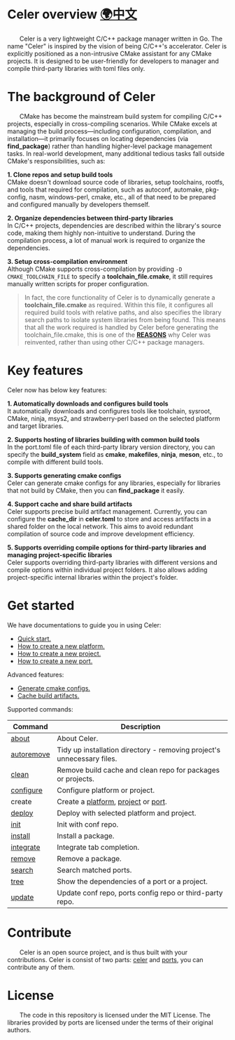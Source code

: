 # Celer overview [🌍中文](../zh-CH/README.md)

&emsp;&emsp;Celer is a very lightweight C/C++ package manager written in Go. The name "Celer" is inspired by the vision of being C/C++'s accelerator. Celer is explicitly positioned as a non-intrusive CMake assistant for any CMake projects. It is designed to be user-friendly for developers to manager and compile third-party libraries with toml files only.

# The background of Celer

&emsp;&emsp;CMake has become the mainstream build system for compiling C/C++ projects, especially in cross-compiling scenarios. While CMake excels at managing the build process—including configuration, compilation, and installation—it primarily focuses on locating dependencies (via **find_package**) rather than handling higher-level package management tasks. In real-world development, many additional tedious tasks fall outside CMake's responsibilities, such as:

**1. Clone repos and setup build tools**  
CMake doesn't download source code of libraries, setup toolchains, rootfs, and tools that required for compilation, such as autoconf, automake, pkg-config, nasm, windows-perl, cmake, etc., all of that need to be prepared and configured manually by developers themself.

**2. Organize dependencies between third-party libraries**  
In C/C++ projects, dependencies are described within the library's source code, making them highly non-intuitive to understand. During the compilation process, a lot of manual work is required to organize the dependencies.

**3. Setup cross-compilation environment**  
Although CMake supports cross-compilation by providing `-D CMAKE_TOOLCHAIN_FILE` to specify a **toolchain_file.cmake**, it still requires manually written scripts for proper configuration.

>In fact, the core functionality of Celer is to dynamically generate a **toolchain_file.cmake** as required. Within this file, it configures all required build tools with relative paths, and also specifies the library search paths to isolate system libraries from being found. This means that all the work required  is handled by Celer before generating the toolchain_file.cmake, this is one of the [**REASONS**](./why_reinvent_celer.md) why Celer was reinvented, rather than using other C/C++ package managers.

# Key features

Celer now has below key features:

**1. Automatically downloads and configures build tools**  
It automatically downloads and configures tools like toolchain, sysroot, CMake, ninja, msys2, and strawberry-perl based on the selected platform and target libraries.

**2. Supports hosting of libraries building with common build tools**  
In the port.toml file of each third-party library version directory, you can specify the **build_system** field as **cmake**, **makefiles**, **ninja**, **meson**, etc., to compile with different build tools.

**3. Supports generating cmake configs**  
Celer can generate cmake configs for any libraries, especially for libraries that not build by CMake, then you can **find_package** it easily.

**4. Support cache and share build artifacts**  
Celer supports precise build artifact management. Currently, you can configure the **cache_dir** in **celer.toml** to store and access artifacts in a shared folder on the local network. This aims to avoid redundant compilation of source code and improve development efficiency.

**5. Supports overriding compile options for third-party libraries and managing project-specific libraries**  
Celer supports overriding third-party libraries with different versions and compile options within individual project folders. It also allows adding project-specific internal libraries within the project's folder.

# Get started

We have documentations to guide you in using Celer:

- [Quick start.](./quick_start.md)
- [How to create a new platform.](./config_add_platform.md)
- [How to create a new project.](./config_add_project.md)
- [How to create a new port.](./config_add_port.md)

Advanced features:

- [Generate cmake configs.](./config_generate_cmake_config.md)
- [Cache build artifacts.](./config_cache_management.md)

Supported commands:

| Command                               | Description  |
| ------------------------------------- | ------------ |
| [about](./cmd_about.md)               | About Celer. |
| [autoremove](./cmd_autoremove.md)     | Tidy up installation directory - removing project's unnecessary files. |
| [clean](./cmd_clean.md)               | Remove build cache and clean repo for packages or projects. |
| [configure](./quick_start.md#4-configure-platform-or-project) | Configure platform or project. |
| create                                | Create a [platform](./config_add_platform.md), [project](./config_add_project.md) or [port](./config_add_port.md). |
| [deploy](./cmd_deploy.md)             | Deploy with selected platform and project. |
| [init](./quick_start.md#3-setup-conf) | Init with conf repo. |
| [install](./cmd_install.md)           | Install a package. |
| [integrate](./cmd_integrate.md)       | Integrate tab completion. |
| [remove](./cmd_remove.md)             | Remove a package. |
| [search](./cmd_search.md)             | Search matched ports. |
| [tree](./cmd_tree.md)                 | Show the dependencies of a port or a project. |
| [update](./cmd_update.md)             | Update conf repo, ports config repo or third-party repo. |

# Contribute

&emsp;&emsp;Celer is an open source project, and is thus built with your contributions. Celer is consist of two parts: [celer](https://github.com/celer-pkg/celer.git) and [ports](https://github.com/celer-pkg/ports.git), you can contribute any of them.

# License

&emsp;&emsp;The code in this repository is licensed under the MIT License. The libraries provided by ports are licensed under the terms of their original authors.
